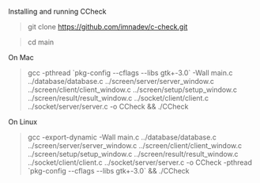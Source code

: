 Installing and running CCheck
> git clone https://github.com/imnadev/c-check.git

> cd main

On Mac
> gcc -pthread \`pkg-config --cflags --libs gtk+-3.0\` -Wall main.c ../database/database.c ../screen/server/server_window.c ../screen/client/client_window.c ../screen/setup/setup_window.c ../screen/result/result_window.c ../socket/client/client.c ../socket/server/server.c -o CCheck && ./CCheck

On Linux
> gcc -export-dynamic -Wall main.c ../database/database.c ../screen/server/server_window.c ../screen/client/client_window.c ../screen/setup/setup_window.c ../screen/result/result_window.c ../socket/client/client.c ../socket/server/server.c -o CCheck -pthread \`pkg-config --cflags --libs gtk+-3.0\` && ./CCheck
